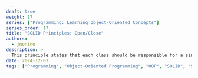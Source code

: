 ```yaml
---
draft: true
weight: 17
series: ["Programming: Learning Object-Oriented Concepts"]
series_order: 17
title: "SOLID Principles: Open/Close"
authors:
  - jnonino
description: >
  This principle states that each class should be responsible for a single part of the software's functionality. It's about separation of concerns at the class level.
date: 2024-12-07
tags: ["Programming", "Object-Oriented Programming", "OOP", "SOLID", "SOLID Principles", "Open/Closed"]
---
```

